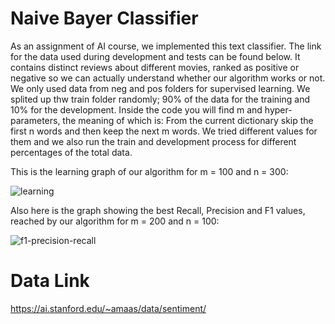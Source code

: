 # Naive Bayer Classifier

As an assignment of AI course, we implemented this text classifier. The link for the data used during development and tests can be found below. It contains distinct reviews about different movies, ranked as positive or negative so we can actually understand whether our algorithm works or not. We only used data from neg and pos folders for supervised learning. We splited up thw train folder randomly; 90% of the data for the training and 10% for the development. 
Inside the code you will find m and hyper-parameters, the meaning of which is: From the current dictionary skip the first n words and then keep the next m words. We tried different values for them and we also run the train and development process for different percentages of the total data. 

This is the learning graph of our algorithm for m = 100 and n = 300:

![learning](https://user-images.githubusercontent.com/79640797/109861608-28ed1080-7c68-11eb-9c37-0f4dd6c93066.png)

Also here is the graph showing the best Recall, Precision and F1 values, reached by our algorithm for m = 200 and n = 100:

![f1-precision-recall](https://user-images.githubusercontent.com/79640797/109861604-27bbe380-7c68-11eb-8e37-59d47e03b154.png)

# Data Link

https://ai.stanford.edu/~amaas/data/sentiment/
